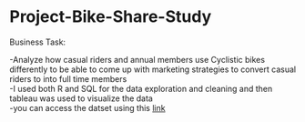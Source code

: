 # Project-Bike-Share-Study
Business Task:  

-Analyze how casual riders and annual members use Cyclistic bikes differently to be able to come up with marketing strategies to convert casual riders to into full time members  
-I used both R and SQL for the data exploration and cleaning and then tableau was used to visualize the data  
-you can access the datset using this [link](https://divvy-tripdata.s3.amazonaws.com/index.html)
